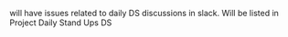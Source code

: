 will have issues related to daily DS discussions in slack. Will be listed in Project Daily Stand Ups DS
